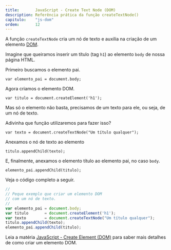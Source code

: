 ```yaml
---
title:       JavaScript - Create Text Node (DOM)
description: Referência prática da função createTextNode()
capitulo:    "js-dom"
ordem:       12
---
```


A função `createTextNode` cria um nó de texto e auxilia na criação de um elemento [DOM](/javascript/dom/).

Imagine que queiramos inserir um título (tag `h1`) ao elemento `body` de nossa página HTML.

Primeiro buscamos o elemento pai.

    var elemento_pai = document.body;

Agora criamos o elemento DOM.

    var titulo = document.createElement('h1');

Mas só o elemento não basta, precisamos de um texto para ele, ou seja, de um nó de texto.

Adivinha que função utilizaremos para fazer isso?

    var texto = document.createTextNode("Um título qualquer");

Anexamos o nó de texto ao elemento
    
    titulo.appendChild(texto);

E, finalmente, anexamos o elemento título ao elemento pai, no caso `body`.

    elemento_pai.appendChild(titulo);

Veja o código completo a seguir.

```javascript
//
// Peque exemplo que criar um elemento DOM
// com um nó de texto.
//
var elemento_pai = document.body;
var titulo       = document.createElement('h1');
var texto        = document.createTextNode("Um título qualquer");
titulo.appendChild(texto);
elemento_pai.appendChild(titulo);
```

Leia a matéria [JavaScript - Create Element (DOM)](/javascript/dom-create-element/) para saber mais detalhes de como 
criar um elemento DOM.
